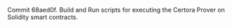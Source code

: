 Commit 68aed0f.                    Build and Run scripts for executing the Certora Prover on Solidity smart contracts.